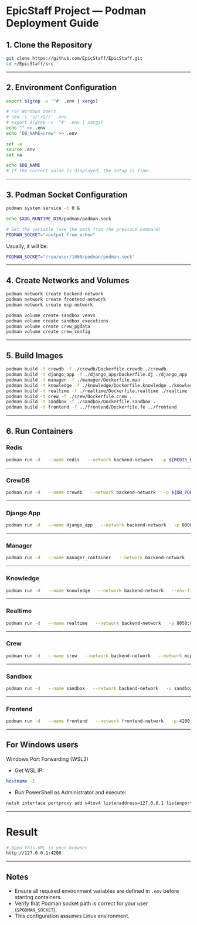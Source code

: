 # EpicStaff Project — Podman Deployment Guide

## 1. Clone the Repository

```bash
git clone https://github.com/EpicStaff/EpicStaff.git
cd ~/EpicStaff/src
```

---

## 2. Environment Configuration

```bash
export $(grep -v '^#' .env | xargs)

# For Windows Users
# sed -i 's/\r$//' .env
# export $(grep -v '^#' .env | xargs)
echo "" >> .env
echo "DB_NAME=crew" >> .env

set -a
source .env
set +a

echo $DB_NAME
# If the correct value is displayed, the setup is fine.
```
---
## 3. Podman Socket Configuration

```bash
podman system service -t 0 &

echo $XDG_RUNTIME_DIR/podman/podman.sock

# Set the variable (use the path from the previous command)
PODMAN_SOCKET="<output_from_echo>" 
```
Usually, it will be:
```bash
PODMAN_SOCKET="/run/user/1000/podman/podman.sock"
```
---

## 4. Create Networks and Volumes

```bash
podman network create backend-network
podman network create frontend-network
podman network create mcp-network

podman volume create sandbox_venvs
podman volume create sandbox_executions
podman volume create crew_pgdata
podman volume create crew_config
```

---

## 5. Build Images

```bash
podman build -t crewdb -f ./crewdb/Dockerfile.crewdb ./crewdb
podman build -t django_app -f ./django_app/Dockerfile.dj ./django_app
podman build -t manager -f ./manager/Dockerfile.man .
podman build -t knowledge -f ./knowledge/Dockerfile.knowledge ./knowledge
podman build -t realtime -f ./realtime/Dockerfile.realtime ./realtime
podman build -t crew -f ./crew/Dockerfile.crew .
podman build -t sandbox -f ./sandbox/Dockerfile.sandbox .
podman build -t frontend -f ../frontend/Dockerfile.fe ../frontend
```

---

## 6. Run Containers

### Redis

```bash
podman run -d   --name redis   --network backend-network   -p ${REDIS_PORT}:${REDIS_PORT}   --health-cmd="redis-cli ping"   --health-interval=5s   --health-timeout=2s   --health-retries=5   --health-start-period=5s   redis
```

---

### CrewDB

```bash
podman run -d   --name crewdb   --network backend-network   -p ${DB_PORT}:${DB_PORT}   -v crew_pgdata:${PGDATA}   -e POSTGRES_DB=${POSTGRES_DB}   -e POSTGRES_PASSWORD=${POSTGRES_PASSWORD}   -e PGDATA=${PGDATA}   -e DB_MANAGER_USER=${DB_MANAGER_USER}   -e DB_MANAGER_PASSWORD=${DB_MANAGER_PASSWORD}   -e DB_KNOWLEDGE_USER=${DB_KNOWLEDGE_USER}   -e DB_KNOWLEDGE_PASSWORD=${DB_KNOWLEDGE_PASSWORD}   -e DB_REALTIME_USER=${DB_REALTIME_USER}   -e DB_REALTIME_PASSWORD=${DB_REALTIME_PASSWORD}   -e DB_CREW_USER=${DB_CREW_USER}   -e DB_CREW_PASSWORD=${DB_CREW_PASSWORD}   --health-cmd="bash -c 'pg_isready -U postgres || exit 1 && /usr/local/bin/custom-docker-entrypoint.sh healthcheck-users'"   --health-interval=15s   --health-timeout=10s   --health-retries=10   --health-start-period=15s   crewdb
```

---

### Django App

```bash
podman run -d   --name django_app   --network backend-network   -p 8000:8000   --env-file .env   -e DEBUG=${DEBUG:-True}   -v crew_config:/home/user/root/app/env_config   django_app ./entrypoint.sh
```

---

### Manager

```bash
podman run -d   --name manager_container   --network backend-network   --env-file .env   -p 8001:8000   -t   -i   -v /var/run/podman/podman.sock:/var/run/docker.sock   manager
```

---

### Knowledge

```bash
podman run -d   --name knowledge   --network backend-network   --env-file .env   -t   -i   knowledge
```

---

### Realtime

```bash
podman run -d   --name realtime   --network backend-network   -p 8050:8050   --env-file .env   realtime
```

---

### Crew

```bash
podman run -d   --name crew   --network backend-network   --network mcp-network   -p 8002:8000   -v crew_config:/home/user/root/app/env_config/   --add-host host.docker.internal:host-gateway   --env-file .env   -t   -i   -v $PODMAN_SOCKET:/var/run/docker.sock   crew
```

---

### Sandbox

```bash
podman run -d   --name sandbox   --network backend-network   -v sandbox_venvs:${BASE_VENV_PATH}   -v sandbox_executions:${OUTPUT_PATH}   -v ${CREW_SAVEFILES_PATH}:${CONTAINER_SAVEFILES_PATH}   --env-file .env   -t   -i   sandbox
```

---

### Frontend

```bash
podman run -d   --name frontend   --network frontend-network   -p 4200:80   -v ../frontend-config/frontend-config.json:/usr/share/nginx/html/config.json:ro   frontend
```
---

## For Windows users
Windows Port Forwarding (WSL2)

- Get WSL IP:
```bash
hostname -I
```
- Run PowerShell as Administrator and execute:
```bash
netsh interface portproxy add v4tov4 listenaddress=127.0.0.1 listenport=8000 connectaddress=<WSL_IP>
```
---

# Result 
```bash
# Open this URL in your browser
http://127.0.0.1:4200
```
---

## Notes

- Ensure all required environment variables are defined in `.env` before starting containers.
- Verify that Podman socket path is correct for your user (`$PODMAN_SOCKET`).
- This configuration assumes Linux environment.
